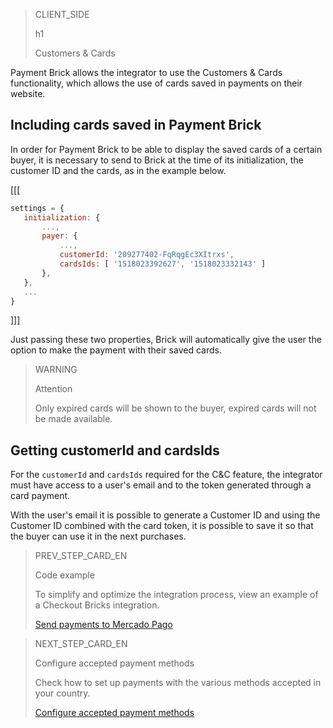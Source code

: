> CLIENT_SIDE
>
> h1
>
> Customers & Cards

Payment Brick allows the integrator to use the Customers & Cards functionality, which allows the use of cards saved in payments on their website.

## Including cards saved in Payment Brick

In order for Payment Brick to be able to display the saved cards of a certain buyer, it is necessary to send to Brick at the time of its initialization, the customer ID and the cards, as in the example below.

[[[
```Javascript
settings = {
   initialization: {
       ...,
       payer: {
           ...,
           customerId: '209277402-FqRqgEc3XItrxs',
           cardsIds: [ '1518023392627', '1518023332143' ]
       },
   },
   ...
}
```
]]]

Just passing these two properties, Brick will automatically give the user the option to make the payment with their saved cards.

> WARNING
>
> Attention
>
> Only expired cards will be shown to the buyer, expired cards will not be made available.

## Getting customerId and cardsIds

For the `customerId` and `cardsIds` required for the C&C feature, the integrator must have access to a user's email and to the token generated through a card payment.

With the user's email it is possible to generate a Customer ID and using the Customer ID combined with the card token, it is possible to save it so that the buyer can use it in the next purchases.

> PREV_STEP_CARD_EN
>
> Code example
>
> To simplify and optimize the integration process, view an example of a Checkout Bricks integration.
>
> [Send payments to Mercado Pago](/developers/en/docs/checkout-bricks/card-payment-brick/code-example)

> NEXT_STEP_CARD_EN
>
> Configure accepted payment methods
>
> Check how to set up payments with the various methods accepted in your country.
>
> [Configure accepted payment methods](/developers/en/docs/checkout-bricks/payment-brick/additional-customization/configure-payment-methods)